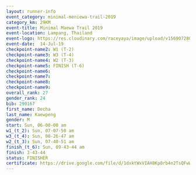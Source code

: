 ```yaml
---
layout: runner-info 
event_category: minimal-meniewa-trail-2019 
category_km: 29KM 
event-title: Minimal Maewa Trail 2019 
event-location: Lampang, Thailand 
event-logo: https://res.cloudinary.com/raceyaya/image/upload/v1569072805/logo/minimal-trail_ktnvsp.jpg 
event-date:  14-Jul-19 
checkpoint-name2: W1 (T-2) 
checkpoint-name3: W3 (T-4) 
checkpoint-name4: W2 (T-3) 
checkpoint-name5: FINISH (T-6) 
checkpoint-name6: 
checkpoint-name7: 
checkpoint-name8: 
checkpoint-name9: 
overall_rank: 27
gender_rank: 24
bib: 290167
first_name: Decha
last_name: Kaewpeng
gender: M
start: Sun, 06-00-00 am
w1_(t_2): Sun, 07-07-50 am
w3_(t_4): Sun, 08-26-47 am
w2_(t_3): Sun, 07-40-51 am
finish_(t_6): Sun, 09-43-44 am
finish: 3-43-44
status: FINISHER
certificate: https://drive.google.com/file/d/1dxktWxVIAH8Kp0rb4n2TsQFwWEjcBM4y/view?usp=sharing
---
```

